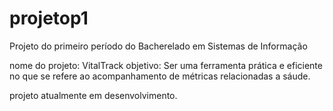 # projetop1
Projeto do primeiro período do Bacherelado em Sistemas de Informação

nome do projeto: VitalTrack
objetivo: Ser uma ferramenta prática e eficiente no que se refere ao acompanhamento de métricas relacionadas a sáude.

projeto atualmente em desenvolvimento. 
